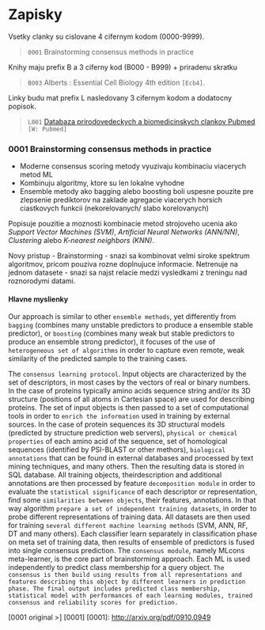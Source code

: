 Zapisky
=========

Vsetky clanky su cislovane 4 cifernym kodom (0000-9999).
> `0001` Brainstorming consensus methods in practice

Knihy maju prefix B a 3 ciferny kod (B000 - B999) + priradenu skratku
> `B003` Alberts : Essential Cell Biology 4th edition `[Ecb4]`.

Linky budu mat prefix L nasledovany 3 cifernym kodom a dodatocny popisok.

> `L001` [Databaza prirodovedeckych a biomedicinskych clankov Pubmed](http://www.ncbi.nlm.nih.gov/pubmed) `[W: Pubmed]`

### 0001 Brainstorming consensus methods in practice

 * Moderne consensus scoring metody vyuzivaju kombinaciu viacerych metod ML
 * Kombinuju algoritmy, ktore su len lokalne vyhodne
 * Ensemble metody ako bagging alebo boosting boli uspesne pouzite pre zlepsenie prediktorov na zaklade agregacie viacerych horsich ciastkovych funkcii (nekorelovanych/ slabo korelovanych)

Popisuje pouzitie a moznosti kombinacie metod strojoveho ucenia ako *Support Vector Machines (SVM)*, *Artificial Neural Networks (ANN/NN)*, *Clustering* alebo *K-nearest neighbors (KNN)*.

Novy pristup - Brainstorming - snazi sa kombinovat velmi siroke spektrum algoritmov, pricom pouziva rozne doplnujuce informacie. Netrenuje na jednom datasete - snazi sa najst relacie medzi vysledkami z treningu nad roznorodymi datami.

#### Hlavne myslienky

Our approach is similar to other `ensemble methods`, yet differently from `bagging` (combines
many unstable predictors to produce a ensemble stable predictor), or `boosting` (combines
many weak but stable predictors to produce an ensemble strong predictor), it focuses of the
use of `heterogeneous set of algorithms` in order to capture even remote, weak similarity of
the predicted sample to the training cases.

The `consensus learning protocol`. Input objects are characterized by the set of
descriptors, in most cases by the vectors of real or binary numbers. In the case of proteins
typically amino acids sequence string and/or its 3D structure (positions of all atoms in
Cartesian space) are used for describing proteins. The set of input objects is then passed to a
set of computational tools in order to `enrich the information` used in training by external
sources. In the case of protein sequences its 3D structural models (predicted by structure
prediction web servers), `physical or chemical properties` of each amino acid of the sequence,
set of homological sequences (identified by PSI-BLAST or other methors), `biological annotations` that can be found in external databases and processed by text mining techniques,
and many others. Then the resulting data is stored in SQL database. All training objects, theirdescription and additional annotations are then processed by feature `decomposition module`
in order to evaluate the `statistical significance` of each descriptor or representation, find some
`similarities between objects`, their features, annotations. In that way algorithm `prepare a set of independent training datasets`, in order to probe different representations of training data.
All datasets are then used for training `several different machine learning methods` (SVM,
ANN, RF, DT and many others). Each classifier learn separately in classification phase on
meta set of training data, then results of ensemble of predictors is fused into single consensus
prediction. The `consensus module`, namely MLcons meta-learner, is the core part of
brainstorming approach. Each ML is used independently to predict class membership for a
query object. `The consensus is then build using results from all representations and features describing this object by different learners in prediction phase. The final output includes predicted class membership, statistical model with performances of each learning modules, trained consensus and reliability scores for prediction.`

[0001 original >] [0001]
[0001]: http://arxiv.org/pdf/0910.0949
